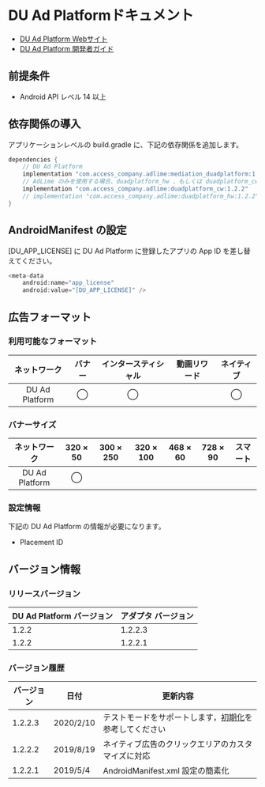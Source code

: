 # DU Ad Platformドキュメント
- [DU Ad Platform Webサイト](http://ad.duapps.com)
- [DU Ad Platform 開発者ガイド](http://ad.duapps.com/zh_CN/sdk)

## 前提条件
- Android API レベル 14 以上

## 依存関係の導入
アプリケーションレベルの build.gradle に、下記の依存関係を追加します。

```java
dependencies {
    // DU Ad Platform
    implementation "com.access_company.adlime:mediation_duadplatform:1.2.2.3"
    // AdLime のみを使用する場合、duadplatform_hw 、もしくは duadplatform_cw をインポートする
    implementation "com.access_company.adlime:duadplatform_cw:1.2.2"
    // implementation "com.access_company.adlime:duadplatform_hw:1.2.2"
}
```

## AndroidManifest の設定
[DU_APP_LICENSE] に DU Ad Platform に登録したアプリの App ID を差し替えてください。
```java
<meta-data
    android:name="app_license"
    android:value="[DU_APP_LICENSE]" />
```

## 広告フォーマット

### 利用可能なフォーマット

|ネットワーク|バナー|インタースティシャル|動画リワード|ネイティブ|
|:------: |:---:|:----------:|:------:|:----:|
| DU Ad Platform | ◯   | ◯         |       | ◯  |

### バナーサイズ
|ネットワーク         |320 × 50 |300 × 250 |320 × 100 |468 × 60 |728 × 90 |スマート |
|:--------------:|:-----:|:------:|:------:|:-----:|:-----:|:----:|
| DU Ad Platform | ◯     |        |        |       |       |      |

### 設定情報
下記の DU Ad Platform の情報が必要になります。 
- Placement ID

## バージョン情報

### リリースバージョン
| DU Ad Platform バージョン | アダプタ バージョン|
|:-----------------|:--------------|
| 1.2.2              | 1.2.2.3       |
| 1.2.2              | 1.2.2.1       |

### バージョン履歴
| バージョン            | 日付              | 更新内容              |
|-----------------|--------------------|---------------------|
| 1.2.2.3    |  2020/2/10    |テストモードをサポートします，[初期化](./init.md)を参考してください |
| 1.2.2.2    |  2019/8/19    |ネイティブ広告のクリックエリアのカスタマイズに対応|
| 1.2.2.1    |  2019/5/4     |AndroidManifest.xml 設定の簡素化  |
